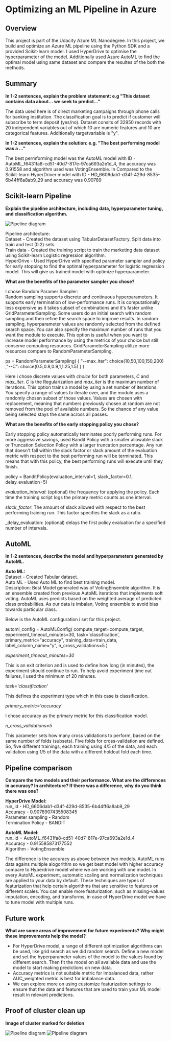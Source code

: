 # Optimizing an ML Pipeline in Azure

## Overview
This project is part of the Udacity Azure ML Nanodegree.
In this project, we build and optimize an Azure ML pipeline using the Python SDK and a provided Scikit-learn model. I used HyperDrive to optimise the hyperparameter of the model. Additionally used Azure AutoML to find the optimal model using same dataset and compare the resultes of the both the methods.

## Summary
**In 1-2 sentences, explain the problem statement: e.g "This dataset contains data about... we seek to predict..."**

The data used here is of direct marketing campaigns through phone calls for banking institution. The classification goal is to predict if customer will subscribe to term deposit (yes/no). Dataset consits of 32950 records with 20 independent variables out of which 10 are numeric features and 10 are categorical features. Additionally targetvariable is "y".

**In 1-2 sentences, explain the solution: e.g. "The best performing model was a ..."**

The best permforming model was the AutoML model with ID - AutoML_f6431fa8-cd51-40d7-817e-97ca693a2e1d_4, the accuracy was 0.91558 and algorithm used was VotingEnsemble.
In Compared to the Scikit-learn HyperDriver model with ID - HD_6606dab1-d34f-429d-8535-6b44ff6a8ab9_29 and accuracy was 0.90789


## Scikit-learn Pipeline
**Explain the pipeline architecture, including data, hyperparameter tuning, and classification algorithm.**

![Pipeline diagram](/Images/Pipeline.jfif)

Pipeline architecture:<br/>
		Dataset - Created the dataset using TabularDatasetFactory. Split data into train and test (0.2) sets.<br/>
		Train data - Created the training script to train the marketing data dataset using Scikit-learn Logistic regression algorithm.<br/>
		HyperDrive - Used HyperDrive with specified parameter sampler and policy for early stopping to find the optimal hyperparameter for logistic regression model. This will give us trained model with optimize hyperparameter.<br/>
	

**What are the benefits of the parameter sampler you chose?**

I chose Random Paramer Sampler:</br>
	Random sampling supports discrete and continuous hyperparameters. It supports early termination of low-performance runs. It is computationally less expensive as it takes subset of combinations and it's faster unlike GridParameterSampling. Some users do an initial search with random sampling and then refine the search space to improve results. In random sampling, hyperparameter values are randomly selected from the defined search space.
	You can also specify the maximum number of runs that you want the module to execute. This option is useful when you want to increase model performance by using the metrics of your choice but still conserve computing resources. GridParameterSampling utilize more resources compare to RandomParameterSampling. 

ps = RandomParameterSampling( 
    {
        "--max_iter": choice(10,50,100,150,200)
        ,"--C": choice(0.5,0.8,0.9,1,1.25,1.5)
    }
)

Here i chose discrete values with _choice_ for both parameters, _C_ and _max_iter_. _C_ is the Regularization and _max_iter_ is the maximum number of iterations. 
This option trains a model by using a set number of iterations. You specify a range of values to iterate over, and the module uses a randomly chosen subset of those values. Values are chosen with replacement, meaning that numbers previously chosen at random are not removed from the pool of available numbers. So the chance of any value being selected stays the same across all passes.


**What are the benefits of the early stopping policy you chose?**

Early stopping policy automatically terminates poorly performing runs. For more aggressive savings, used Bandit Policy with a smaller allowable slack or Truncation Selection Policy with a larger truncation percentage. Any run that doesn't fall within the slack factor or slack amount of the evaluation metric with respect to the best performing run will be terminated. This means that with this policy, the best performing runs will execute until they finish.

policy = BanditPolicy(evaluation_interval=1, slack_factor=0.1, delay_evaluation=5)

_evaluation_interval_: (optional) the frequency for applying the policy. Each time the training script logs the primary metric counts as one interval.

_slack_factor_: The amount of slack allowed with respect to the best performing training run. This factor specifies the slack as a ratio.

_delay_evaluation: (optional) delays the first policy evaluation for a specified number of intervals.


## AutoML
**In 1-2 sentences, describe the model and hyperparameters generated by AutoML.**

<b>Auto ML:</b></br>
	Dataset - Created Tabular dataset.</br>
	Auto ML - Used Auto ML to find best training model.</br>
	Description: Best Model generated was of VotingEnsemble algorithm. It is an ensemble created from previous AutoML iterations that implements soft voting. AutoML uses predicts based on the weighted average of predicted class probabilities. As our data is imbalan, Voting ensemble to avoid bias towards particular class.</br>

Below is the AutoML configuration i set for this project.

automl_config = AutoMLConfig(
    compute_target=compute_target,
    experiment_timeout_minutes=30,
    task='classification',
    primary_metric="accuracy",
    training_data=train_data,
    label_column_name="y",
    n_cross_validations=5
)

_experiment_timeout_minutes=30_

This is an exit criterion and is used to define how long (in minutes), the experiment should continue to run. To help avoid experiment time out failures, I used the minimum of 20 minutes.

_task='classification'_

This defines the experiment type which in this case is classification.

_primary_metric='accuracy'_

I chose accuracy as the primary metric for this classification model.

_n_cross_validations=5_

This parameter sets how many cross validations to perform, based on the same number of folds (subsets). Five folds for cross-validation are defined. So, five different trainings, each training using 4/5 of the data, and each validation using 1/5 of the data with a different holdout fold each time.


## Pipeline comparison
**Compare the two models and their performance. What are the differences in accuracy? In architecture? If there was a difference, why do you think there was one?**

<b>HyperDrive Model:</b></br>
run_id - HD_6606dab1-d34f-429d-8535-6b44ff6a8ab9_29</br>
Accuracy - 0.9078907435508345</br>
Parameter sampling - Random</br>
Termination Policy - BANDIT</br>

<b>AutoML Model:</b></br>
run_id = AutoML_f6431fa8-cd51-40d7-817e-97ca693a2e1d_4</br>
Accuracy - 0.915585873177552</br>
Algorithm - VotingEnsemble</br>

The difference is the accuracy as above between two models. AutoML runs data agains multiple alogorithm so we get best model with higher accuracy compare to Hyperdrive model where we are working with one model. In every AutoML experiment, automatic scaling and normalization techniques are applied to your data by default. These techniques are types of featurization that help certain algorithms that are sensitive to features on different scales. You can enable more featurization, such as missing-values imputation, encoding, and transforms, in case of HyperDrive model we have to tune model with multiple runs.


## Future work
**What are some areas of improvement for future experiments? Why might these improvements help the model?**

- For HyperDrive model, a range of different optimization algorithms can be used, like grid search as we did random search. Define a new model and set the hyperparameter values of the model to the values found by different search. Then fit the model on all available data and use the model to start making predictions on new data.
- Accuracy metrics is not suitable metric for Imbalanced data, rather AUC_weighted metric is best for imbalance data.
- We can explore more on using customize featurization settings to ensure that the data and features that are used to train your ML model result in relevant predictions.


## Proof of cluster clean up
**Image of cluster marked for deletion**

![Pipeline diagram](/Images/DeleteCompute.png)
![Pipeline diagram](/Images/DeleteCompute1.png)


